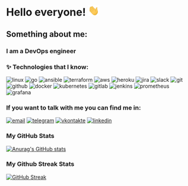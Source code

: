 <h1> Hello everyone! <img src="https://github.com/Bogdan-Torkhov/Bogdan-Torkhov/blob/main/assets/Hi.gif" width="30px"> </h1>

## Something about me:
### I am a DevOps engineer
### :sparkles: Technologies that I know:

![linux](https://img.shields.io/badge/-linux-090909?style=for-the-badge&logo=linux)
![go](https://img.shields.io/badge/-go-090909?style=for-the-badge&logo=go)
![ansible](https://img.shields.io/badge/-ansible-090909?style=for-the-badge&logo=ansible)
![terraform](https://img.shields.io/badge/-terraform-090909?style=for-the-badge&logo=terraform)
![aws](https://img.shields.io/badge/-aws-090909?style=for-the-badge&logo=aws)
![heroku](https://img.shields.io/badge/-heroku-090909?style=for-the-badge&logo=heroku)
![jira](https://img.shields.io/badge/-Jira-090909?style=for-the-badge&logo=jira)
![slack](https://img.shields.io/badge/-slack-090909?style=for-the-badge&logo=slack)
![git](https://img.shields.io/badge/-git-090909?style=for-the-badge&logo=git)
![github](https://img.shields.io/badge/-Github-090909?style=for-the-badge&logo=github)
![docker](https://img.shields.io/badge/-docker-090909?style=for-the-badge&logo=docker)
![kubernetes](https://img.shields.io/badge/-kubernetes-090909?style=for-the-badge&logo=kubernetes)
![gitlab](https://img.shields.io/badge/-gitlab-090909?style=for-the-badge&logo=gitlab)
![jenkins](https://img.shields.io/badge/-Jenkins-090909?style=for-the-badge&logo=jenkins)
![prometheus](https://img.shields.io/badge/-prometheus-090909?style=for-the-badge&logo=prometheus)
![grafana](https://img.shields.io/badge/-grafana-090909?style=for-the-badge&logo=grafana)

### If you want to talk with me you can find me in: 

[![email](https://img.shields.io/badge/-gmail-090909?style=for-the-badge&logo=gmail)](mailto:deusbogdan@gmail.com)
[![telegram](https://img.shields.io/badge/-telegram-090909?style=for-the-badge&logo=telegram)](https://t.me/deusbog)
[![vkontakte](https://img.shields.io/badge/-vkontakte-090909?style=for-the-badge&logo=vk)](https://vk.com/b.torkhov)
[![linkedin](https://img.shields.io/badge/-linkedin-090909?style=for-the-badge&logo=linkedin)](https://www.linkedin.com/in/deusbog-bogdan/)
### My GitHub Stats

[![Anurag's GitHub stats](https://github-readme-stats.vercel.app/api?username=Bogdan-Torkhov&count_private=true&show_icons=true&theme=dracula&include_all_commits=true&show_owner=true&hide_border=true&hide_title=true)](https://github.com/anuraghazra/github-readme-stats)

### My Github Streak Stats

[![GitHub Streak](https://github-readme-streak-stats.herokuapp.com?user=Bogdan-Torkhov&theme=dracula&hide_border=true&date_format=j%20M%5B%20Y%5D)](https://git.io/streak-stats)

